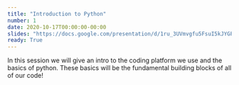 ```yaml
---
title: "Introduction to Python"
number: 1
date: 2020-10-17T00:00:00-00:00
slides: "https://docs.google.com/presentation/d/1ru_3UVmvgfu5FsuI5kJYGPqSw1F3Cn_TplyuX3XRtjs/edit?usp=sharing"
ready: True
---
```


In this session we will give an intro to the coding platform we use and the basics of python. These basics will be the fundamental building blocks of all of our code!